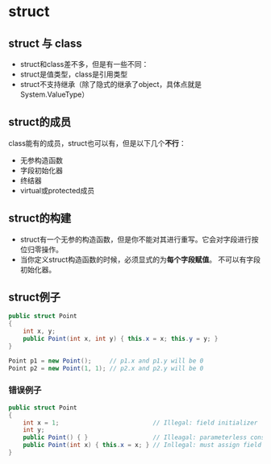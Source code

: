 # struct

## struct 与 class

- struct和class差不多，但是有一些不同：
- struct是值类型，class是引用类型
- struct不支持继承（除了隐式的继承了object，具体点就是System.ValueType）

## struct的成员

class能有的成员，struct也可以有，但是以下几个**不行**：

- 无参构造函数
- 字段初始化器
- 终结器
- virtual或protected成员

## struct的构建

- struct有一个无参的构造函数，但是你不能对其进行重写。它会对字段进行按位归零操作。
- 当你定义struct构造函数的时候，必须显式的为**每个字段赋值**。
不可以有字段初始化器。

## struct例子

```c#
public struct Point
{
    int x, y;
    public Point(int x, int y) { this.x = x; this.y = y; }
}

Point p1 = new Point();     // p1.x and p1.y will be 0
Point p2 = new Point(1, 1); // p2.x and p2.y will be 0
```

### 错误例子

```c#
public struct Point
{
    int x = 1;                          // Illegal: field initializer
    int y;
    public Point() { }                  // Illeagal: parameterless construstor
    public Point(int x) { this.x = x; } // Inllegal: must assign field y
}
```
